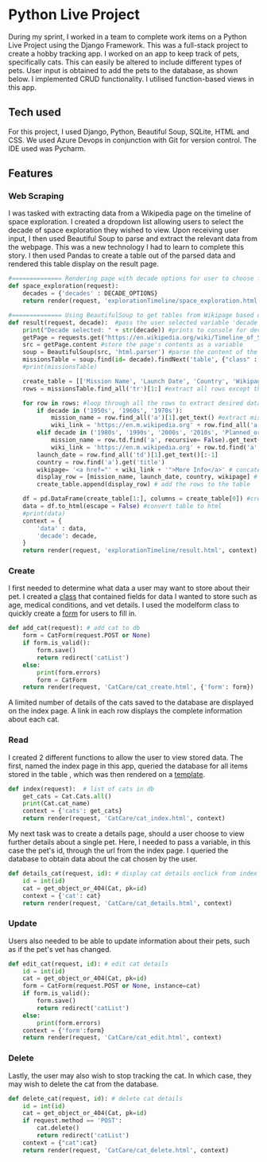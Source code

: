 
# Python Live Project
During my sprint, I worked in a team to complete work items on a Python Live Project using the Django Framework. This was a full-stack project to create a hobby tracking app. I worked on an app to keep track of pets, specifically cats. This can easily be altered to include different types of pets. User input is obtained to add the pets to the database, as shown below. I implemented CRUD functionality. I utilised function-based views in this app.
## Tech used
For this project, I used Django, Python, Beautiful Soup, SQLite, HTML and CSS. We used Azure Devops in conjunction with Git for version control. The IDE used was Pycharm.

## Features

### Web Scraping
I was tasked with extracting data from a Wikipedia page on the timeline of space exploration. I created a dropdown list allowing users to select the decade of space exploration they wished to view. Upon receiving user input, I then used Beautiful Soup to parse and extract the relevant data from the webpage. This was a new technology I had to learn to complete this story. I then used Pandas to create a table out of the parsed data and rendered this table display on the result page. 


```Python
#============== Rendering page with decade options for user to choose from
def space_exploration(request):
    decades = {'decades' : DECADE_OPTIONS}
    return render(request, 'explorationTimeline/space_exploration.html', decades)

#============== Using BeautifulSoup to get tables from Wikipage based on user selected decade
def result(request, decade):  #pass the user selected variable 'decade' into the function
    print("Decade selected: " + str(decade)) #prints to console for development purposes
    getPage = requests.get("https://en.wikipedia.org/wiki/Timeline_of_Solar_System_exploration") #get the page
    src = getPage.content #store the page's contents as a variable
    soup = BeautifulSoup(src, 'html.parser') #parse the content of the page
    missionsTable = soup.find(id= decade).findNext('table', {"class" : "wikitable"}) # get the requested table by looking at the table after the table headline   
    #print(missionsTable)

    create_table = [['Mission Name', 'Launch Date', 'Country', 'Wikipage']] #create list to put extracted data into
    rows = missionsTable.find_all('tr')[1:] #extract all rows except the first row because it is a header

    for row in rows: #loop through all the rows to extract desired data
        if decade in ('1950s', '1960s', '1970s'):
            mission_name = row.find_all('a')[1].get_text() #extract mission name
            wiki_link = 'https://en.m.wikipedia.org' + row.find_all('a')[1].get('href') # extract href
        elif decade in ('1980s', '1990s', '2000s', '2010s', 'Planned_or_scheduled'):
            mission_name = row.td.find('a', recursive= False).get_text() #extract mission name
            wiki_link = 'https://en.m.wikipedia.org' + row.td.find('a', recursive= False).get('href') # extract href
        launch_date = row.find_all('td')[1].get_text()[:-1]
        country = row.find('a').get('title')
        wikipage= '<a href="' + wiki_link + '">More Info</a>' # concatenate href to create link to mission wikipage
        display_row = [mission_name, launch_date, country, wikipage] # create a row
        create_table.append(display_row) # add the rows to the table

    df = pd.DataFrame(create_table[1:], columns = create_table[0]) #create table via Pandas module
    data = df.to_html(escape = False) #convert table to html
    #print(data)
    context = {
        'data' : data,
        'decade': decade,
    }
    return render(request, 'explorationTimeline/result.html', context)
```

### Create
I first needed to determine what data a user may want to store about their pet. I created a [class](https://github.com/dhavap/Python-Live-Project/blob/master/models.py) that contained fields for data I wanted to store such as age, medical conditions, and vet details. I used the modelform class to quickly create a [form](https://github.com/dhavap/Python-Live-Project/blob/master/forms.py) for users to fill in.
```Python
def add_cat(request): # add cat to db
    form = CatForm(request.POST or None)
    if form.is_valid():
        form.save()
        return redirect('catList')
    else:
        print(form.errors)
        form = CatForm
    return render(request, 'CatCare/cat_create.html', {'form': form})
```

A limited number of details of the cats saved to the database are displayed on the index page. A link in each row displays the complete information about each cat.

### Read
I created 2 different functions to allow the user to view stored data. The first, named the index page in this app, queried the database for all items stored in the table , which was then rendered on a [template](https://github.com/dhavap/Python-Live-Project/blob/master/cat_index.html).
```Python
def index(request):  # list of cats in db
    get_cats = Cat.Cats.all()
    print(Cat.cat_name)
    context = {'cats': get_cats}
    return render(request, 'CatCare/cat_index.html', context)
```
My next task was to create a details page, should a user choose to view further details about a single pet. Here, I needed to pass a variable, in this case the pet's id, through the url from the index page. I queried the database to obtain data about the cat chosen by the user.
```Python
def details_cat(request, id): # display cat details onclick from index page
    id = int(id)
    cat = get_object_or_404(Cat, pk=id)
    context = {'cat': cat}
    return render(request, 'CatCare/cat_details.html', context)
```
### Update
Users also needed to be able to update information about their pets, such as if the pet's vet has changed. 
```Python
def edit_cat(request, id): # edit cat details
    id = int(id)
    cat = get_object_or_404(Cat, pk=id)
    form = CatForm(request.POST or None, instance=cat)
    if form.is_valid():
        form.save()
        return redirect('catList')
    else:
        print(form.errors)
    context = {'form':form}
    return render(request, 'CatCare/cat_edit.html', context)
```

### Delete
Lastly, the user may also wish to stop tracking the cat. In which case, they may wish to delete the cat from the database. 
```Python
def delete_cat(request, id): # delete cat details
    id = int(id)
    cat = get_object_or_404(Cat, pk=id)
    if request.method == 'POST':
        cat.delete()
        return redirect('catList')
    context = {"cat":cat}
    return render(request, 'CatCare/cat_delete.html', context)
```


